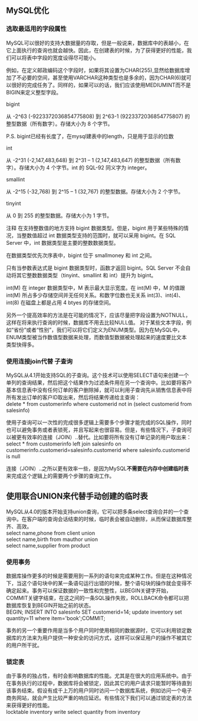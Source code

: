## MySQL优化

### 选取最适用的字段属性

MySQL可以很好的支持大数据量的存取，但是一般说来，数据库中的表越小，在它上面执行的查询也就会越快。因此，在创建表的时候，为了获得更好的性能，我们可以将表中字段的宽度设得尽可能小。

例如，在定义邮政编码这个字段时，如果将其设置为CHAR(255),显然给数据库增加了不必要的空间，甚至使用VARCHAR这种类型也是多余的，因为CHAR(6)就可以很好的完成任务了。同样的，如果可以的话，我们应该使用MEDIUMINT而不是BIGIN来定义整型字段。

bigint

从 -2^63 (-9223372036854775808) 到 2^63-1 (9223372036854775807) 的整型数据（所有数字）。存储大小为 8 个字节。

P.S. bigint已经有长度了，在mysql建表中的length，只是用于显示的位数

int

从 -2^31 (-2,147,483,648) 到 2^31 – 1 (2,147,483,647) 的整型数据（所有数字）。存储大小为 4 个字节。int 的 SQL-92 同义字为 integer。

smallint

从 -2^15 (-32,768) 到 2^15 – 1 (32,767) 的整型数据。存储大小为 2 个字节。

tinyint

从 0 到 255 的整型数据。存储大小为 1 字节。

注释
在支持整数值的地方支持 bigint 数据类型。但是，bigint 用于某些特殊的情况，当整数值超过 int 数据类型支持的范围时，就可以采用 bigint。在 SQL Server 中，int 数据类型是主要的整数数据类型。

在数据类型优先次序表中，bigint 位于 smallmoney 和 int 之间。

只有当参数表达式是 bigint 数据类型时，函数才返回 bigint。SQL Server 不会自动将其它整数数据类型（tinyint、smallint 和 int）提升为 bigint。

int(M) 在 integer 数据类型中，M 表示最大显示宽度。在 int(M) 中，M 的值跟 int(M) 所占多少存储空间并无任何关系。和数字位数也无关系 int(3)、int(4)、int(8) 在磁盘上都是占用 4 btyes 的存储空间。

另外一个提高效率的方法是在可能的情况下，应该尽量把字段设置为NOTNULL，这样在将来执行查询的时候，数据库不用去比较NULL值。
对于某些文本字段，例如“省份”或者“性别”，我们可以将它们定义为ENUM类型。因为在MySQL中，ENUM类型被当作数值型数据来处理，而数值型数据被处理起来的速度要比文本类型快得多。

### 使用连接join代替 子查询

MySQL从4.1开始支持SQL的子查询。这个技术可以使用SELECT语句来创建一个单列的查询结果，然后把这个结果作为过滤条件用在另一个查询中。比如要将客户基本信息表中没有任何订单的客户删除掉，就可以利用子查询先从销售信息表中将所有发出订单的客户ID取出来，然后将结果传递给主查询：\
delete * from customerinfo where customerid not in (select customerid from salesinfo)

使用子查询可以一次性的完成很多逻辑上需要多个步骤才能完成的SQL操作，同时也可以避免事务或者表锁死，并且写起来也很容易。但是，有些情况下，子查询可以被更有效率的连接（JOIN）..替代。比如要将所有没有订单记录的用户取出来：\
select * from customerinfo left join salesinfo on customerinfo.customerid=salesinfo.customerid where salesinfo.customerid is null

连接（JOIN）..之所以更有效率一些，是因为MySQL**不需要在内存中创建临时表**来完成这个逻辑上的需要两个步骤的查询工作。

## 使用联合UNION来代替手动创建的临时表

MySQL从4.0的版本开始支持union查询，它可以把多条select查询合并的一个查询中。在客户端的查询会话结束的时候，临时表会被自动删除，从而保证数据库整齐、高效。\
select name,phone from client union\
select name,birth from mauthor union\
select name,supplier from product

### 使用事务

数据库操作更多的时候是需要用到一系列的语句来完成某种工作。但是在这种情况下，当这个语句块中的某一条语句运行出错的时候，整个语句块的操作就会变得不确定起来。事务可以保证数据的一致性和完整性，以BEGIN关键字开始，COMMIT关键字结束，在这之间的一条SQL操作失败，ROLLBACK命令都可以把数据库恢复到BEGIN开始之前的状态。\
BEGIN; INSERT INTO salesinfo SET customerid=14; update inventory set quantity=11 where item='book';COMMIT;

事务的另一个重要作用是当多个用户同时使用相同的数据源时，它可以利用锁定数据库的方法来为用户提供一种安全的访问方式，这样可以保证用户的操作不被其它的用户所干扰。

### 锁定表
由于事务的独占性，有时会影响数据库的性能。尤其是在很大的应用系统中。由于在事务执行的过程中，数据库将会被锁定，因此其它的用户请求只能暂时等待直到该事务结束。假设有成千上万的用户同时访问一个数据库系统，例如访问一个电子商务网站，就会产生比较严重的响应延迟。有些情况下我们可以通过锁定表的方法来获得更好的性能。\
locktable inventory write select quantity from inventory

